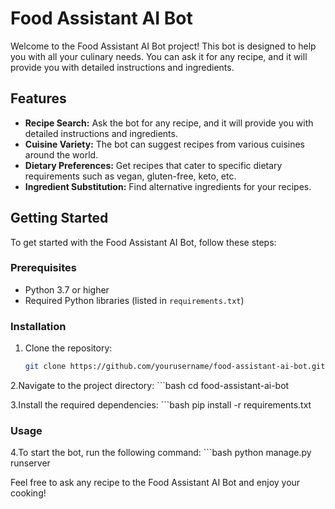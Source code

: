 # Food Assistant AI Bot

Welcome to the Food Assistant AI Bot project! This bot is designed to help you with all your culinary needs. You can ask it for any recipe, and it will provide you with detailed instructions and ingredients.

## Features

- **Recipe Search:** Ask the bot for any recipe, and it will provide you with detailed instructions and ingredients.
- **Cuisine Variety:** The bot can suggest recipes from various cuisines around the world.
- **Dietary Preferences:** Get recipes that cater to specific dietary requirements such as vegan, gluten-free, keto, etc.
- **Ingredient Substitution:** Find alternative ingredients for your recipes.

## Getting Started

To get started with the Food Assistant AI Bot, follow these steps:

### Prerequisites

- Python 3.7 or higher
- Required Python libraries (listed in `requirements.txt`)

### Installation

1. Clone the repository:
   ```bash
   git clone https://github.com/yourusername/food-assistant-ai-bot.git

2.Navigate to the project directory:
    ```bash
    cd food-assistant-ai-bot

3.Install the required dependencies:
    ```bash
    pip install -r requirements.txt

### Usage

4.To start the bot, run the following command:
    ```bash
    python manage.py runserver


Feel free to ask any recipe to the Food Assistant AI Bot and enjoy your cooking!
